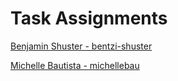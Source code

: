 # Task Assignments
[Benjamin Shuster - bentzi-shuster](./bentzi-shuster.md)


[Michelle Bautista - michellebau](./michellebau.md)